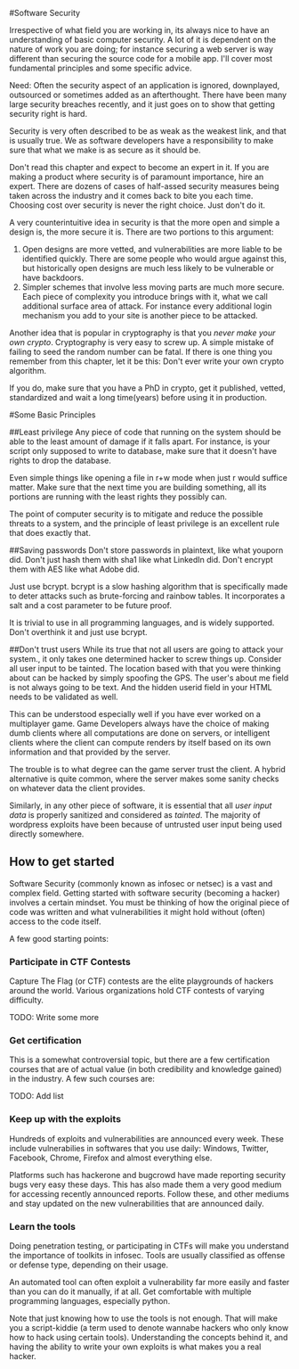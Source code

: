 #Software Security

Irrespective of what field you are working in, its always nice to have an understanding of basic computer security. A lot of it is dependent on the nature of work you are doing; for instance securing a web server is way different than securing the source code for a mobile app. I'll cover most fundamental principles and some specific advice.

Need: Often the security aspect of an application is ignored, downplayed, outsourced or sometimes added as an afterthought. There have been many large security breaches recently, and it just goes on to show that getting security right is hard.

Security is very often described to be  as weak as the weakest link, and that is usually true. We as software developers have a responsibility to make sure that what we make is as secure as it should be.

Don't read this chapter and expect to become an expert in it. If you are making a product where security is of paramount importance, hire an expert. There are dozens of cases of half-assed security measures being taken across the industry and it comes back to bite you each time. Choosing cost over security is never the right choice. Just don't do it.

A very counterintuitive idea in security is that the more open and simple a design is, the more secure it is. There are two portions to this argument:

1. Open designs are more vetted, and vulnerabilities are more liable to be identified quickly. There are some people who would argue against this, but historically open designs are much less likely to be vulnerable or have backdoors.
2. Simpler schemes that involve less moving parts are much more secure. Each piece of complexity you introduce brings with it, what we call additional surface area of attack. For instance every additional login mechanism you add to your site is another piece to be attacked.

Another idea that is popular in cryptography is that you *never make your own crypto*. Cryptography is very easy to screw up. A simple mistake of failing to seed the random number can be fatal. If there is one thing you remember from this chapter, let it be this: Don't ever write your own crypto algorithm.

If you do, make sure that you have a PhD in crypto, get it published, vetted, standardized and wait a long time(years) before using it in production.

#Some Basic Principles

##Least privilege
Any piece of code that running on the system should be able to the least amount of damage if it falls apart. For instance, is your script only supposed to write to database, make sure that it doesn't have rights to drop the database.

Even simple things like opening a file in r+w mode when just r would suffice matter. Make sure that the next time you are building something, all its portions are running with the least rights they possibly can.

The point of computer security is to mitigate and reduce the possible threats to a system, and the principle of least privilege is an excellent rule that does exactly that.

##Saving passwords
Don't store passwords in plaintext, like what youporn did. Don't just hash them with sha1 like what LinkedIn did. Don't encrypt them with AES like what Adobe did.

Just use bcrypt. bcrypt is a slow hashing algorithm that is specifically made to deter attacks such as brute-forcing and rainbow tables. It incorporates a salt and a cost parameter to be future proof.

It is trivial to use in all programming languages, and is widely supported. Don't overthink it and just use bcrypt.

##Don't trust users
While its true that not all users are going to attack your system., it only takes one determined hacker to screw things up. Consider all user input to be tainted. The location based with that you were thinking about can be hacked by simply spoofing the GPS. The user's about me field is not always going to be text. And the hidden userid field in your HTML needs to be validated as well.

This can be understood especially well if you have ever worked on a multiplayer game. Game Developers always have the choice of making dumb clients where all computations are done on servers, or intelligent clients where the client can compute renders by itself based on its own information and that provided by the server.

The trouble is to what degree can the game server trust the client. A hybrid alternative is quite common, where the server makes some sanity checks on whatever data the client provides.

Similarly, in any other piece of software, it is essential that all _user input data_ is properly sanitized and considered as _tainted_. The majority of wordpress exploits have been because of untrusted user input being used directly somewhere.

## How to get started

Software Security (commonly known as infosec or netsec) is a vast and complex field. Getting started with software security (becoming a hacker) involves a certain mindset. You must be thinking of how the original piece of code was written and what vulnerabilities it might hold without (often) access to the code itself.

A few good starting points:

### Participate in CTF Contests

Capture The Flag (or CTF) contests are the elite playgrounds of hackers around the world. Various organizations hold CTF contests of varying difficulty. 

TODO: Write some more

### Get certification

This is a somewhat controversial topic, but there are a few certification courses that are of actual value (in both credibility and knowledge gained) in the industry. A few such courses are:

TODO: Add list

### Keep up with the exploits

Hundreds of exploits and vulnerabilities are announced every week. These include vulnerabilies in softwares that you use daily: Windows, Twitter, Facebook, Chrome, Firefox and almost everything else.

Platforms such has hackerone and bugcrowd have made reporting security bugs very easy these days. This has also made them a very good medium for accessing recently announced reports. Follow these, and other mediums and stay updated on the new vulnerabilities that are announced daily.

### Learn the tools

Doing penetration testing, or participating in CTFs will make you understand the importance of toolkits in infosec. Tools are usually classified as offense or defense type, depending on their usage.

An automated tool can often exploit a vulnerability far more easily and faster than you can do it manually, if at all.  Get comfortable with multiple programming languages, especially python.

Note that just knowing how to use the tools is not enough. That will make you a script-kiddie (a term used to denote wannabe hackers who only know how to hack using certain tools). Understanding the concepts behind it, and having the ability to write your own exploits is what makes you a real hacker.


